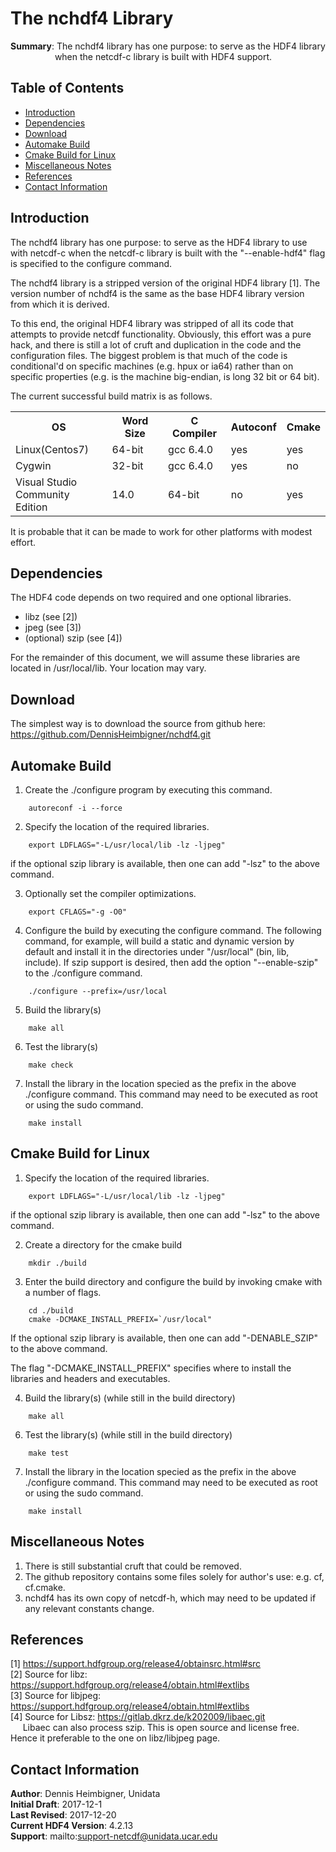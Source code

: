 # The nchdf4 Library  
__Summary__: The nchdf4 library has one purpose: to serve as the HDF4 library  
&nbsp;&nbsp;&nbsp;&nbsp;&nbsp;&nbsp;&nbsp;&nbsp;
&nbsp;&nbsp;&nbsp;&nbsp;&nbsp;&nbsp;&nbsp;&nbsp;
when the netcdf-c library is built with HDF4 support.  
## Table of Contents
* [Introduction](#Introduction)  
* [Dependencies](#Dependencies)
* [Download](#Download)
* [Automake Build](#Automake)
* [Cmake Build for Linux](#Cmake)
* [Miscellaneous Notes](#Misc)
* [References](#References)  
* [Contact Information](#Contact)

## <a name="Introduction">Introduction</a>

The nchdf4 library has one purpose: to serve as the HDF4 library
to use with netcdf-c when the netcdf-c library is built with
the "--enable-hdf4" flag is specified to the configure command.

The nchdf4 library is a stripped version of the
original HDF4 library [1]. The version number of nchdf4
is the same as the base HDF4 library version from which it
is derived.

To this end, the original HDF4 library was stripped of all its
code that attempts to provide netcdf functionality.  Obviously,
this effort was a pure hack, and there is still a lot of cruft
and duplication in the code and the configuration files.  The
biggest problem is that much of the code is conditional'd on
specific machines (e.g. hpux or ia64) rather than on specific
properties (e.g. is the machine big-endian, is long 32 bit or 64
bit).

The current successful build matrix is as follows.
<table>
<tr><th>OS<th>Word Size<th>C Compiler<th>Autoconf<th>Cmake
<tr><td>Linux(Centos7)<td>64-bit<td>gcc 6.4.0<td>yes<td>yes
<tr><td>Cygwin<td>32-bit<td>gcc 6.4.0<td>yes<td>no
<tr><td>Visual Studio<br>Community Edition<td>14.0<td>64-bit<td>no<td>yes
</table>

<!-- Visual Studio version 14 2015 (Community Edition) -->

It is probable that it can be made to work for other platforms
with modest effort.

## <a name="Dependencies">Dependencies</a>

The HDF4 code depends on two required and one optional libraries.
* libz (see [2])
* jpeg (see [3])
* (optional) szip (see [4])

For the remainder of this document, we will assume these libraries
are located in /usr/local/lib. Your location may vary.

## <a name="Download">Download</a>

The simplest way is to download the source from github here:
    https://github.com/DennisHeimbigner/nchdf4.git

## <a name="Automake">Automake Build</a>

1. Create the ./configure program by executing this command.
````
    autoreconf -i --force
````

2. Specify the location of the required libraries.
````
	export LDFLAGS="-L/usr/local/lib -lz -ljpeg"
````
if the optional szip library is available, then one can 
add "-lsz" to the above command.

3. Optionally set the compiler optimizations.
````
	export CFLAGS="-g -O0"
````

4. Configure the build by executing the configure command.  The
following command, for example, will build a static and dynamic
version by default and install it in the directories under
"/usr/local" (bin, lib, include).  If szip support is desired,
then add the option "--enable-szip" to the ./configure command.
````
	./configure --prefix=/usr/local
````

5. Build the library(s)
````
	make all
````

6. Test the library(s)
````
	make check
````

7. Install the library in the location specied as the prefix in the
above ./configure command. This command may need to be executed
as root or using the sudo command.
````
	make install
````

## <a name="Cmake">Cmake Build for Linux</a>

1. Specify the location of the required libraries.
````
	export LDFLAGS="-L/usr/local/lib -lz -ljpeg"
````
if the optional szip library is available, then one can 
add "-lsz" to the above command.

2. Create a directory for the cmake build
````
	mkdir ./build
````

3. Enter the build directory and configure the build by invoking cmake with a number of flags.
````
	cd ./build
	cmake -DCMAKE_INSTALL_PREFIX=`/usr/local" 
````
If the optional szip library is available, then one can 
add "-DENABLE_SZIP" to the above command.

The flag "-DCMAKE_INSTALL_PREFIX" specifies where to install
the libraries and headers and executables.

4. Build the library(s) (while still in the build directory)
````
	make all
````

6. Test the library(s) (while still in the build directory)
````
	make test
````

7. Install the library in the location specied as the prefix in the
above ./configure command. This command may need to be executed
as root or using the sudo command.
````
	make install
````
## <a name="Misc">Miscellaneous Notes</a>

1. There is still substantial cruft that could be removed.
2. The github repository contains some files solely for author's use: e.g. cf, cf.cmake.
3. nchdf4 has its own copy of netcdf-h, which may need to be updated if
   any relevant constants change.

## <a name="References">References</a>
[1] https://support.hdfgroup.org/release4/obtainsrc.html#src  
[2] Source for libz: https://support.hdfgroup.org/release4/obtain.html#extlibs  
[3] Source for libjpeg: https://support.hdfgroup.org/release4/obtain.html#extlibs  
[4] Source for Libsz: https://gitlab.dkrz.de/k202009/libaec.git  
&nbsp;&nbsp;&nbsp;&nbsp;&nbsp;Libaec can also process szip. This is open source and license free. Hence it  preferable to the one on libz/libjpeg page.

## <a name="Contact">Contact Information</a>
__Author__: Dennis Heimbigner, Unidata  
__Initial Draft__: 2017-12-1  
__Last Revised__: 2017-12-20  
__Current HDF4 Version__: 4.2.13  
__Support__: mailto:support-netcdf@unidata.ucar.edu

